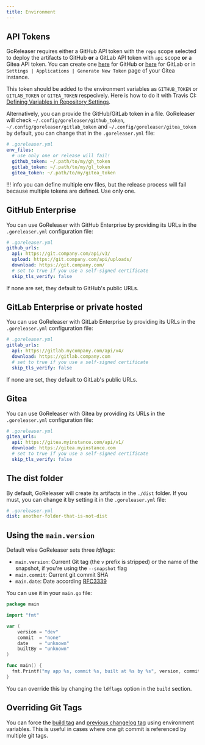 ```yaml
---
title: Environment
---
```


## API Tokens

GoReleaser requires either a GitHub API token with the `repo` scope selected to
deploy the artifacts to GitHub **or** a GitLab API token with `api` scope **or** a Gitea API token.
You can create one [here](https://github.com/settings/tokens/new) for GitHub
or [here](https://gitlab.com/profile/personal_access_tokens) for GitLab
or in `Settings | Applications | Generate New Token` page of your Gitea instance.

This token should be added to the environment variables as `GITHUB_TOKEN` or `GITLAB_TOKEN` or `GITEA_TOKEN` respecively.
Here is how to do it with Travis CI:
[Defining Variables in Repository Settings](https://docs.travis-ci.com/user/environment-variables/#Defining-Variables-in-Repository-Settings).

Alternatively, you can provide the GitHub/GitLab token in a file.
GoReleaser will check `~/.config/goreleaser/github_token`, `~/.config/goreleaser/gitlab_token`
and `~/.config/goreleaser/gitea_token` by default, you can change that in
the `.goreleaser.yml` file:

```yaml
# .goreleaser.yml
env_files:
  # use only one or release will fail!
  github_token: ~/.path/to/my/gh_token
  gitlab_token: ~/.path/to/my/gl_token
  gitea_token: ~/.path/to/my/gitea_token
```

!!! info
    you can define multiple env files, but the release process will fail
    because multiple tokens are defined. Use only one.

## GitHub Enterprise

You can use GoReleaser with GitHub Enterprise by providing its URLs in
the `.goreleaser.yml` configuration file:

```yaml
# .goreleaser.yml
github_urls:
  api: https://git.company.com/api/v3/
  upload: https://git.company.com/api/uploads/
  download: https://git.company.com/
  # set to true if you use a self-signed certificate
  skip_tls_verify: false
```

If none are set, they default to GitHub's public URLs.

## GitLab Enterprise or private hosted

You can use GoReleaser with GitLab Enterprise by providing its URLs in
the `.goreleaser.yml` configuration file:

```yaml
# .goreleaser.yml
gitlab_urls:
  api: https://gitlab.mycompany.com/api/v4/
  download: https://gitlab.company.com
  # set to true if you use a self-signed certificate
  skip_tls_verify: false
```

If none are set, they default to GitLab's public URLs.

## Gitea

You can use GoReleaser with Gitea by providing its URLs in
the `.goreleaser.yml` configuration file:

```yaml
# .goreleaser.yml
gitea_urls:
  api: https://gitea.myinstance.com/api/v1/
  download: https://gitea.myinstance.com
  # set to true if you use a self-signed certificate
  skip_tls_verify: false
```

## The dist folder

By default, GoReleaser will create its artifacts in the `./dist` folder.
If you must, you can change it by setting it in the `.goreleaser.yml` file:

```yaml
# .goreleaser.yml
dist: another-folder-that-is-not-dist
```

## Using the `main.version`

Default wise GoReleaser sets three _ldflags_:

- `main.version`: Current Git tag (the `v` prefix is stripped) or the name of
  the snapshot, if you're using the `--snapshot` flag
- `main.commit`: Current git commit SHA
- `main.date`: Date according [RFC3339](https://golang.org/pkg/time/#pkg-constants)

You can use it in your `main.go` file:

```go
package main

import "fmt"

var (
	version = "dev"
	commit  = "none"
	date    = "unknown"
    builtBy = "unknown"
)

func main() {
  fmt.Printf("my app %s, commit %s, built at %s by %s", version, commit, date, builtBy)
}
```

You can override this by changing the `ldflags` option in the `build` section.

## Overriding Git Tags

You can force the [build tag](/customization/build/#define-build-tag)
and [previous changelog tag](/customization/release/#define-previous-tag)
using environment variables. This is useful in cases where one git commit
is referenced by multiple git tags.
